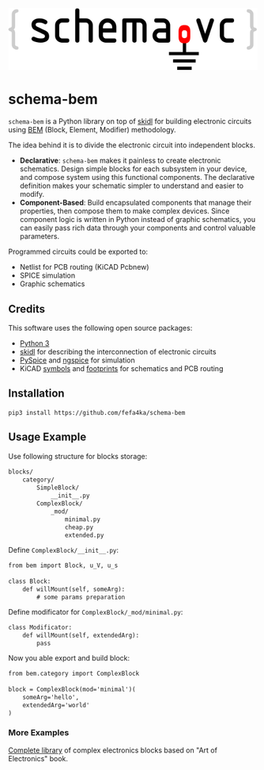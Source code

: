 ![](logo.svg)

# schema-bem
`schema-bem` is a Python library on top of [skidl](https://github.com/xesscorp/skidl) for building electronic circuits using [BEM](https://en.bem.info/) (Block, Element, Modifier) methodology.

The idea behind it is to divide the electronic circuit into independent blocks.

* **Declarative**: `schema-bem` makes it painless to create electronic schematics. Design simple blocks for each subsystem in your device, and compose system using this functional components. The declarative definition makes your schematic simpler to understand and easier to modify.
* **Component-Based**: Build encapsulated components that manage their properties, then compose them to make complex devices. Since component logic is written in Python instead of graphic schematics, you can easily pass rich data through your components and control valuable parameters.

Programmed circuits could be exported to:
* Netlist for PCB routing (KiCAD Pcbnew)
* SPICE simulation
* Graphic schematics

## Credits
This software uses the following open source packages:
* [Python 3](https://www.python.org/)
* [skidl](https://github.com/xesscorp/skidl) for describing the interconnection of electronic circuits
* [PySpice](https://github.com/FabriceSalvaire/PySpice) and [ngspice](http://ngspice.sourceforge.net/) for simulation
* KiCAD [symbols](https://github.com/KiCad/kicad-symbols) and [footprints](https://github.com/KiCad/kicad-footprints) for schematics and PCB routing

## Installation
```
pip3 install https://github.com/fefa4ka/schema-bem
```

## Usage Example

Use following structure for blocks storage:
```
blocks/
    category/
        SimpleBlock/
            __init__.py
        ComplexBlock/
            _mod/
                minimal.py
                cheap.py
                extended.py
```

Define `ComplexBlock/__init__.py`:
```
from bem import Block, u_V, u_s

class Block:
    def willMount(self, someArg):
        # some params preparation
```

Define modificator for `ComplexBlock/_mod/minimal.py`:
```
class Modificator:
    def willMount(self, extendedArg):
        pass
```

Now you able export and build block:
```
from bem.category import ComplexBlock

block = ComplexBlock(mod='minimal')(
    someArg='hello', 
    extendedArg='world'
)

```

### More Examples
[Complete library](https://github.com/fefa4ka/schema-library) of complex electronics blocks based on "Art of Electronics" book.



